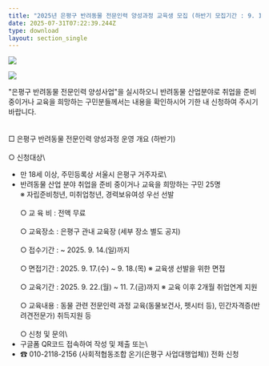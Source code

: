 ```yaml
---
title: "2025년 은평구 반려동물 전문인력 양성과정 교육생 모집 (하반기 모집기간 : 9. 14.(일)까지)"
date: 2025-07-31T07:22:39.244Z
type: download
layout: section_single
---
```



![](/uploads/전문인력-2기_포스터.png)

![](/uploads/qr코드.png)

<!--StartFragment-->

"은평구 반려동물 전문인력 양성사업"을 실시하오니 반려동물 산업분야로 취업을 준비중이거나 교육을 희망하는 구민분들께서는 내용을 확인하시어 기한 내 신청하여 주시기 바랍니다.\
\
\
□ 은평구 반려동물 전문인력 양성과정 운영 개요 (하반기)\
\
○ 신청대상\
- 만 18세 이상, 주민등록상 서울시 은평구 거주자로\
- 반려동물 산업 분야 취업을 준비 중이거나 교육을 희망하는 구민 25명\
※ 자립준비청년, 미취업청년, 경력보유여성 우선 선발\
\
○ 교 육 비 : 전액 무료\
\
○ 교육장소 : 은평구 관내 교육장 (세부 장소 별도 공지)\
\
○ 접수기간 : ~ 2025. 9. 14.(일)까지\
\
○ 면접기간 : 2025. 9. 17.(수) ~ 9. 18.(목) ※ 교육생 선발을 위한 면접\
\
○ 교육기간 : 2025. 9. 22.(월) ~ 11. 7.(금)까지 ※ 교육 이후 2개월 취업연계 지원\
\
○ 교육내용 : 동물 관련 전문인력 과정 교육(동물보건사, 펫시터 등), 민간자격증(반려견전문가) 취득지원 등\
\
○ 신청 및 문의\
- 구글폼 QR코드 접속하여 작성 및 제출 또는\
- ☎ 010-2118-2156 (사회적협동조합 온기(은평구 사업대행업체)) 전화 신청

<!--EndFragment-->